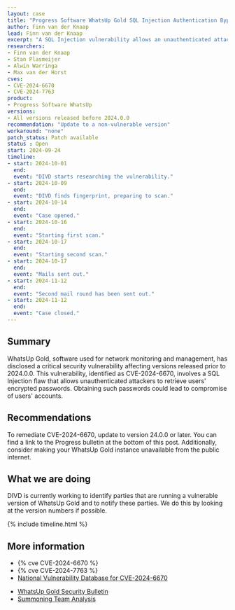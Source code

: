 ```yaml
---
layout: case
title: "Progress Software WhatsUp Gold SQL Injection Authentication Bypass"
author: Finn van der Knaap
lead: Finn van der Knaap
excerpt: "A SQL Injection vulnerability allows an unauthenticated attacker to retrieve the users encrypted password"
researchers:
- Finn van der Knaap
- Stan Plasmeijer
- Alwin Warringa
- Max van der Horst
cves:
- CVE-2024-6670
- CVE-2024-7763
product:
- Progress Software WhatsUp
versions: 
- All versions released before 2024.0.0
recommendation: "Update to a non-vulnerable version"
workaround: "none"
patch_status: Patch available
status : Open
start: 2024-09-24
timeline:
- start: 2024-10-01
  end:
  event: "DIVD starts researching the vulnerability."
- start: 2024-10-09
  end:
  event: "DIVD finds fingerprint, preparing to scan."
- start: 2024-10-14
  end:
  event: "Case opened."
- start: 2024-10-16
  end:
  event: "Starting first scan."
- start: 2024-10-17
  end:
  event: "Starting second scan."
- start: 2024-10-17
  end:
  event: "Mails sent out."
- start: 2024-11-12
  end:
  event: "Second mail round has been sent out."
- start: 2024-11-12
  end:
  event: "Case closed."
---
```


## Summary
WhatsUp Gold, software used for network monitoring and management, has disclosed a critical security vulnerability affecting versions released prior to 2024.0.0. This vulnerability, identified as CVE-2024-6670, involves a SQL Injection flaw that allows unauthenticated attackers to retrieve users' encrypted passwords. Obtaining such passwords could lead to compromise of users' accounts.

## Recommendations

To remediate CVE-2024-6670, update to version 24.0.0 or later. You can find a link to the Progress bulletin at the bottom of this post. Additionally, consider making your WhatsUp Gold instance unavailable from the public internet.

## What we are doing

DIVD is currently working to identify parties that are running a vulnerable version of WhatsUp Gold and to notify these parties. We do this by looking at the version numbers if possible. 

{% include timeline.html %}

## More information

* {% cve CVE-2024-6670 %}
* {% cve CVE-2024-7763 %}
* [National Vulnerability Database for CVE-2024-6670](https://nvd.nist.gov/vuln/detail/CVE-2024-6670)
- [WhatsUp Gold Security Bulletin](https://community.progress.com/s/article/WhatsUp-Gold-Security-Bulletin-August-2024)
- [Summoning Team Analysis](https://summoning.team/blog/progress-whatsup-gold-sqli-cve-2024-6670/)
